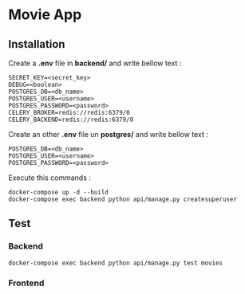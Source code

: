# Movie App

## Installation

Create a **.env** file in **backend/** and write bellow text :
    
    SECRET_KEY=<secret_key>
    DEBUG=<boolean>
    POSTGRES_DB=<db_name>
    POSTGRES_USER=<username>
    POSTGRES_PASSWORD=<password>
    CELERY_BROKER=redis://redis:6379/0
    CELERY_BACKEND=redis://redis:6379/0

Create an other **.env** file un **postgres/** and write bellow text :
    
    POSTGRES_DB=<db_name>
    POSTGRES_USER=<username>
    POSTGRES_PASSWORD=<password>

Execute this commands :

    docker-compose up -d --build
    docker-compose exec backend python api/manage.py createsuperuser

## Test

### Backend

    docker-compose exec backend python api/manage.py test movies

### Frontend

